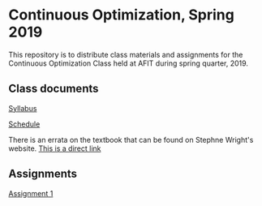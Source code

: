 # Continuous Optimization, Spring 2019
This repository is to distribute class materials and assignments for the Continuous Optimization Class held at AFIT during spring quarter, 2019.

## Class documents
[Syllabus](SyllabusSpring19.pdf)

[Schedule](https://docs.google.com/spreadsheets/d/1-bQ7Kitm8GpLXaqhxxWoMksfId6EcRMHFOK4uiu02KQ/edit#gid=0)

There is an errata on the textbook that can be found on Stephne Wright's website.  [This is a direct link](http://pages.cs.wisc.edu/~swright/NumericalOptimization/NumOpt2-typos.pdf)

## Assignments
[Assignment 1](https://docs.google.com/document/d/1anGkMSmQpba9BMhZdWDRMZDa9LOhSeTrbPEIFhuJ7_g/edit#heading=h.ndqfx75ifa29)
